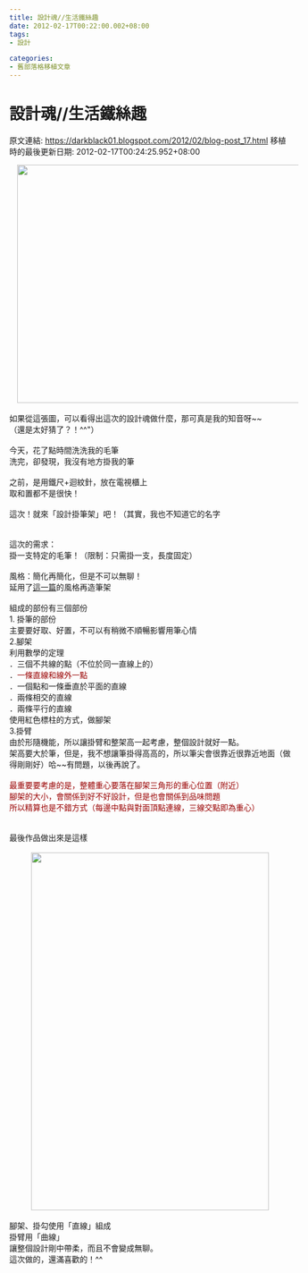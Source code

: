 ```yaml
---
title: 設計魂//生活鐵絲趣
date: 2012-02-17T00:22:00.002+08:00
tags: 
- 設計

categories:
- 舊部落格移植文章
---
```


# 設計魂//生活鐵絲趣

原文連結: https://darkblack01.blogspot.com/2012/02/blog-post_17.html
移植時的最後更新日期: 2012-02-17T00:24:25.952+08:00

<div class="separator" style="clear: both; text-align: center;"><a href="http://3.bp.blogspot.com/-9pbpq05KSRw/Tz0oy4M0JpI/AAAAAAAACOo/wUvf9Ae_Vu4/s1600/P2161204.JPG" imageanchor="1" style="margin-left: 1em; margin-right: 1em;"><img border="0" height="426" src="http://3.bp.blogspot.com/-9pbpq05KSRw/Tz0oy4M0JpI/AAAAAAAACOo/wUvf9Ae_Vu4/s640/P2161204.JPG" width="640" /></a></div><br />如果從這張圖，可以看得出這次的設計魂做什麼，那可真是我的知音呀~~<br />（還是太好猜了？！^^"）<br /><br /><a name='more'></a>今天，花了點時間洗洗我的毛筆<br />洗完，卻發現，我沒有地方掛我的筆<br /><br />之前，是用鐵尺+迴紋針，放在電視櫃上<br />取和置都不是很快！<br /><br />這次！就來「設計掛筆架」吧！（其實，我也不知道它的名字<br /><br /><br />這次的需求：<br />掛一支特定的毛筆！（限制：只需掛一支，長度固定）<br /><br />風格：簡化再簡化，但是不可以無聊！<br />延用了<a href="http://darkblack01.blogspot.com/2012/01/blog-post_02.html" target="_blank">這一篇</a>的風格再造筆架<br /><br />組成的部份有三個部份<br />1. 掛筆的部份<br />主要要好取、好置，不可以有稍微不順暢影響用筆心情<br />2.腳架<br />利用數學的定理<br />．三個不共線的點（不位於同一直線上的）<br />．<span style="color: #990000;">一條直線和線外一點</span><br />．一個點和一條垂直於平面的直線<br />．兩條相交的直線<br />．兩條平行的直線<br />使用紅色標柱的方式，做腳架<br />3.掛臂<br />由於形隨機能，所以讓掛臂和整架高一起考慮，整個設計就好一點。<br />架高要大於筆，但是，我不想讓筆掛得高高的，所以筆尖會很靠近很靠近地面（做得剛剛好）哈~~有問題，以後再說了。<br /><br /><span style="color: #990000;">最重要要考慮的是，整體重心要落在腳架三角形的重心位置（附近）</span><br /><span style="color: #990000;">腳架的大小，會關係到好不好設計，但是也會關係到品味問題</span><br /><span style="color: #990000;">所以精算也是不錯方式（每邊中點與對面頂點連線，三線交點即為重心）</span><br /><br /><br />最後作品做出來是這樣<br /><br /><div class="separator" style="clear: both; text-align: center;"><a href="http://2.bp.blogspot.com/-b8uXyQfHfSw/Tz0piLomnQI/AAAAAAAACOw/7Tceva1zM5A/s1600/P2161212.JPG" imageanchor="1" style="margin-left: 1em; margin-right: 1em;"><img border="0" height="640" src="http://2.bp.blogspot.com/-b8uXyQfHfSw/Tz0piLomnQI/AAAAAAAACOw/7Tceva1zM5A/s640/P2161212.JPG" width="426" /></a></div><br />腳架、掛勾使用「直線」組成<br />掛臂用「曲線」<br />讓整個設計剛中帶柔，而且不會變成無聊。<br />這次做的，還滿喜歡的！^^<br /><br />
